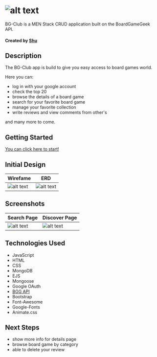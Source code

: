 # ![alt text](https://i.imgur.com/1x6coe7.png)
BG-Club is a MEN Stack CRUD application built on the BoardGameGeek API.
#### Created by [Shu](https://www.linkedin.com/in/shunuanhu/)

## Description
The BG-Club app is build to give you easy access to board games world.

Here you can:
- log in with your google account
- check the top 20
- browse the details of a board game
- search for your favorite board game
- manage your favorite collection
- write reviews and view comments from other's

and many more to come.

## Getting Started
[You can click here to start!](https://shu-bg-club.herokuapp.com/)

## Initial Design
| Wirefame | ERD |
| ------------------------ | ----------------------- |
| ![alt text](https://i.imgur.com/lSk7DfD.png) |  ![alt text](https://i.imgur.com/1kyo3bm.png) |

## Screenshots
| Search Page | Discover Page |
| ------------------------ | ----------------------- |
| ![alt text](https://i.imgur.com/ENNE3lb.png) |  ![alt text](https://i.imgur.com/o26od7n.png) |

## Technologies Used
- JavaScript
- HTML
- CSS
- MongoDB
- EJS
- Mongoose
- Google OAuth
- [BGG API](https://boardgamegeek.com/wiki/page/BGG_XML_API2)
- Bootstrap
- Font-Awesome
- Google-Fonts
- Animate.css

## Next Steps
- show more info for details page
- browse board game by category
- able to delete your review
